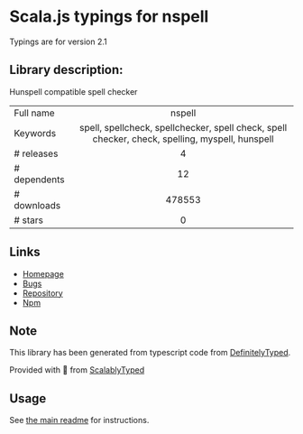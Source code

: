 
# Scala.js typings for nspell

Typings are for version 2.1

## Library description:
Hunspell compatible spell checker

|                    |                 |
| ------------------ | :-------------: |
| Full name          | nspell |
| Keywords           | spell, spellcheck, spellchecker, spell check, spell checker, check, spelling, myspell, hunspell |
| # releases         | 4 |
| # dependents       | 12 |
| # downloads        | 478553 |
| # stars            | 0 |

## Links
- [Homepage](https://github.com/wooorm/nspell#readme)
- [Bugs](https://github.com/wooorm/nspell/issues)
- [Repository](https://github.com/wooorm/nspell)
- [Npm](https://www.npmjs.com/package/nspell)
    


## Note
This library has been generated from typescript code from [DefinitelyTyped](https://definitelytyped.org).

Provided with :purple_heart: from [ScalablyTyped](https://github.com/oyvindberg/ScalablyTyped)

## Usage
See [the main readme](../../readme.md) for instructions.


